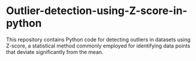 # Outlier-detection-using-Z-score-in-python
This repository contains Python code for detecting outliers in datasets using Z-score, a statistical method commonly employed for identifying data points that deviate significantly from the mean.
